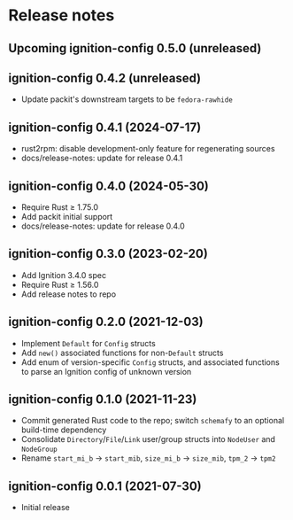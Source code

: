 # Release notes

## Upcoming ignition-config 0.5.0 (unreleased)


## ignition-config 0.4.2 (unreleased)

- Update packit's downstream targets to be `fedora-rawhide`


## ignition-config 0.4.1 (2024-07-17)

- rust2rpm: disable development-only feature for regenerating sources
- docs/release-notes: update for release 0.4.1


## ignition-config 0.4.0 (2024-05-30)

- Require Rust ≥ 1.75.0
- Add packit initial support
- docs/release-notes: update for release 0.4.0


## ignition-config 0.3.0 (2023-02-20)

- Add Ignition 3.4.0 spec
- Require Rust ≥ 1.56.0
- Add release notes to repo


## ignition-config 0.2.0 (2021-12-03)

- Implement `Default` for `Config` structs
- Add `new()` associated functions for non-`Default` structs
- Add enum of version-specific `Config` structs, and associated functions to parse an Ignition config of unknown version


## ignition-config 0.1.0 (2021-11-23)

- Commit generated Rust code to the repo; switch `schemafy` to an optional build-time dependency
- Consolidate `Directory`/`File`/`Link` user/group structs into `NodeUser` and `NodeGroup`
- Rename `start_mi_b` → `start_mib`, `size_mi_b` → `size_mib`, `tpm_2` → `tpm2`


## ignition-config 0.0.1 (2021-07-30)

- Initial release
